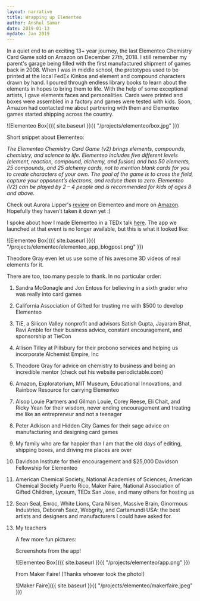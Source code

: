 ```yaml
---
layout: narrative
title: Wrapping up Elementeo
author: Anshul Samar
date: 2019-01-13
mydate: Jan 2019
---
```


In a quiet end to an exciting 13+ year journey, the last
Elementeo Chemistry Card Game sold on Amazon on December 27th, 2018. I still
remember my parent's garage being filled with the first manufactured
shipment of games back in 2008. When I was in middle school, the prototypes
used to be printed at the local FedEx Kinkos and element and
compound characters drawn by hand. I poured through endless library
books to learn about the elements in hopes to bring them to life. With
the help of some exceptional artists, I gave elements faces
and personalities. Cards were printed and boxes were assembled in a
factory and games were tested with kids. Soon, Amazon had contacted me about
partnering with them and Elementeo games started shipping across the country.

![Elementeo Box]({{ site.baseurl }}{{ "/projects/elementeo/box.jpg"  }})

Short snippet about Elementeo:

<i>The Elementeo Chemistry Card Game (v2) brings elements, compounds,
chemistry, and science to life. Elementeo includes five different
levels (element, reaction, compound, alchemy, and fusion) and has 50
elements, 25 compounds, and 25 alchemy cards, not to mention blank
cards for you to create characters of your own. The goal of the game
is to cross the field, capture your opponent’s electrons, and reduce
them to zero. Elementeo (V2) can be played by 2 – 4 people and is
recommended for kids of ages 8 and above.</i>

Check out Aurora Lipper's <a
href="http://www.superchargedscience.com/blog/top-games-that-teach-science/">review</a>
on Elementeo and more on <a href="https://www.amazon.com/dp/B008MC1XDQ">Amazon</a>. Hopefully they
haven't taken it down yet :)

I spoke about how I made Elementeo in a TEDx talk <a
href="https://www.youtube.com/watch?v=SxLfkvl6f0I">here</a>. The app
we launched at that event is no longer available, but this is what it
looked like:

![Elementeo Box]({{ site.baseurl }}{{
 "/projects/elementeo/elementeo_app_blogpost.png"  }})

Theodore Gray even let us use some of his awesome 3D videos of real
elements for it.

There are too, too many people to thank. In no particular order:

1. Sandra McGonagle and Jon Entous for believing in a sixth grader who was really into
card games
2. California Association of Gifted for trusting me with $500 to
develop Elementeo
3. TiE, a Silicon Valley nonprofit and advisors Satish Gupta,
Jayaram Bhat, Ravi Amble for their business advice, constant encouragement, and sponsorship at TieCon
4. Allison Tilley at Pillsbury for their probono services and helping us incorporate Alchemist
Empire, Inc
5. Theodore Gray for advice on chemistry to business and being an
incredible mentor (check out his website periodictable.com)
6. Amazon, Exploratorium, MIT Museum, Educational Innovations, and Rainbow
Resource for carrying Elementeo
7. Alsop Louie Partners and Gilman Louie, Corey Reese, Eli Chait, and
Ricky Yean for their wisdom, never ending encouragement and treating me like an
entrepreneur and not a teenager
8. Peter Adkison and Hidden City Games for their sage advice on
manufacturing and designing card games
10. My family who are far happier than I am that the old days of
editing, shipping boxes, and driving me places are over
12. Davidson Institute for their encouragement and $25,000 Davidson
Fellowship for Elementeo
13. American Chemical Society, National Academies of Sciences, American
Chemical Society Puerto Rico, Maker Faire, National Association of
Gifted Children, Lyceum, TEDx San Jose, and many others for hosting us
14. Sean Seal, Enroc, White Lions, Cara Nilsen, Massive Brain,
Ginormous Industries, Deborah Saez, Webgrity, and Cartamundi USA: the best artists
and designers and manufacturers I could have asked for.
15. My teachers

    A few more fun pictures:

    Screenshots from the app!

    ![Elementeo Box]({{ site.baseurl }}{{ "/projects/elementeo/app.png" }})

    From Maker Faire! (Thanks whoever took the photo!)
    
    ![Maker Faire]({{ site.baseurl }}{{ "/projects/elementeo/makerfaire.jpeg" }})
    
